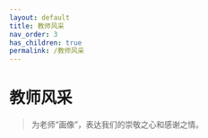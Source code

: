 ```yaml
---
layout: default
title: 教师风采
nav_order: 3
has_children: true
permalink: /教师风采
---
```


# 教师风采

> 为老师“画像”，表达我们的崇敬之心和感谢之情。
